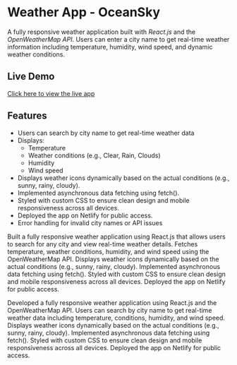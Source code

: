 
# Weather App - OceanSky

A fully responsive weather application built with *React.js* and the *OpenWeatherMap API*. Users can enter a city name to get real-time weather information including temperature, humidity, wind speed, and dynamic weather conditions.


## Live Demo
[Click here to view the live app](https://oceansky-weatherapp.netlify.app/)  


## Features

- Users can search by city name to get real-time weather data
- Displays:
  - Temperature
  - Weather conditions (e.g., Clear, Rain, Clouds)
  - Humidity
  - Wind speed
- Displays weather icons dynamically based on the actual conditions (e.g., sunny, rainy, cloudy).
- Implemented asynchronous data fetching using fetch().
- Styled with custom CSS to ensure clean design and mobile responsiveness across all devices.
- Deployed the app on Netlify for public access.
- Error handling for invalid city names or API issues


Built a fully responsive weather application using React.js that allows users to search for any city and view real-time weather details.
Fetches temperature, weather conditions, humidity, and wind speed using the OpenWeatherMap API.
Displays weather icons dynamically based on the actual conditions (e.g., sunny, rainy, cloudy).
Implemented asynchronous data fetching using fetch().
Styled with custom CSS to ensure clean design and mobile responsiveness across all devices.
Deployed the app on Netlify for public access.

Developed a fully responsive weather application using React.js and the OpenWeatherMap API.
Users can search by city name to get real-time weather data including temperature, conditions, humidity, and wind speed.
Displays weather icons dynamically based on the actual conditions (e.g., sunny, rainy, cloudy).
Implemented asynchronous data fetching using fetch().
Styled with custom CSS to ensure clean design and mobile responsiveness across all devices.
Deployed the app on Netlify for public access.





